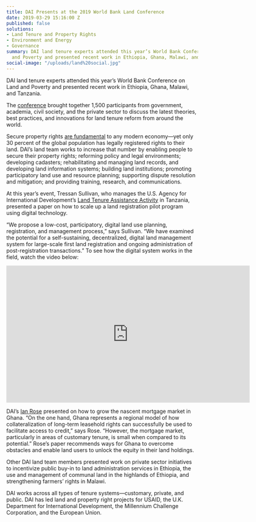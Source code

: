 ```yaml
---
title: DAI Presents at the 2019 World Bank Land Conference
date: 2019-03-29 15:16:00 Z
published: false
solutions:
- Land Tenure and Property Rights
- Environment and Energy
- Governance
summary: DAI land tenure experts attended this year’s World Bank Conference on Land
  and Poverty and presented recent work in Ethiopia, Ghana, Malawi, and Tanzania.
social-image: "/uploads/land%20social.jpg"
---
```


DAI land tenure experts attended this year’s World Bank Conference on Land and Poverty and presented recent work in Ethiopia, Ghana, Malawi, and Tanzania.

The [conference](https://blogs.worldbank.org/developmenttalk/bank-s-land-and-poverty-conference-20-years) brought together 1,500 participants from government, academia, civil society, and the private sector to discuss the latest theories, best practices, and innovations for land tenure reform from around the world. 

Secure property rights [are fundamental](https://blogs.worldbank.org/voices/7-reasons-land-and-property-rights-be-top-global-agenda) to any modern economy—yet only 30 percent of the global population has legally registered rights to their land. DAI’s land team works to increase that number by enabling people to secure their property rights; reforming policy and legal environments; developing cadasters; rehabilitating and managing land records, and developing land information systems; building land institutions; promoting participatory land use and resource planning; supporting dispute resolution and mitigation; and providing training, research, and communications.

At this year’s event, Tressan Sullivan, who manages the U.S. Agency for International Development’s [Land Tenure Assistance Activity](https://www.dai.com/our-work/projects/tanzania-feed-future-tanzania-land-tenure-assistance-lta) in Tanzania, presented a paper on how to scale up a land registration pilot program using digital technology. 

“We propose a low-cost, participatory, digital land use planning, registration, and management process,” says Sullivan. “We have examined the potential for a self-sustaining, decentralized, digital land management system for large-scale first land registration and ongoing administration of post-registration transactions.” To see how the digital system works in the field, watch the video below:

<iframe src="https://player.vimeo.com/video/326565759" width="640" height="360" frameborder="0" webkitallowfullscreen mozallowfullscreen allowfullscreen></iframe>

DAI’s [Ian Rose](https://www.dai.com/who-we-are/our-team/ian-rose) presented on how to grow the nascent mortgage market in Ghana. “On the one hand, Ghana represents a regional model of how collateralization of long-term leasehold rights can successfully be used to facilitate access to credit,” says Rose. “However, the mortgage market, particularly in areas of customary tenure, is small when compared to its potential.” Rose’s paper recommends ways for Ghana to overcome obstacles and enable land users to unlock the equity in their land holdings. 

Other DAI land team members presented work on private sector initiatives to incentivize public buy-in to land administration services in Ethiopia, the use and management of communal land in the highlands of Ethiopia, and strengthening farmers’ rights in Malawi. 

DAI works across all types of tenure systems—customary, private, and public.
DAI has led land and property right projects for USAID, the U.K. Department for International Development, the Millennium Challenge Corporation, and the European Union.